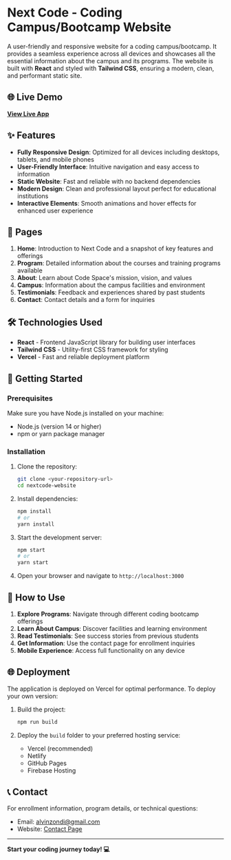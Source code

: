 # Next Code - Coding Campus/Bootcamp Website

A user-friendly and responsive website for a coding campus/bootcamp. It provides a seamless experience across all devices and showcases all the essential information about the campus and its programs. The website is built with **React** and styled with **Tailwind CSS**, ensuring a modern, clean, and performant static site.

## 🌐 Live Demo

**[View Live App](https://your-nextcode-app.vercel.app)**

## ✨ Features

- **Fully Responsive Design**: Optimized for all devices including desktops, tablets, and mobile phones
- **User-Friendly Interface**: Intuitive navigation and easy access to information
- **Static Website**: Fast and reliable with no backend dependencies
- **Modern Design**: Clean and professional layout perfect for educational institutions
- **Interactive Elements**: Smooth animations and hover effects for enhanced user experience

## 📄 Pages

1. **Home**: Introduction to Next Code and a snapshot of key features and offerings
2. **Program**: Detailed information about the courses and training programs available
3. **About**: Learn about Code Space's mission, vision, and values
4. **Campus**: Information about the campus facilities and environment
5. **Testimonials**: Feedback and experiences shared by past students
6. **Contact**: Contact details and a form for inquiries

## 🛠️ Technologies Used

- **React** - Frontend JavaScript library for building user interfaces
- **Tailwind CSS** - Utility-first CSS framework for styling
- **Vercel** - Fast and reliable deployment platform

## 🚀 Getting Started

### Prerequisites

Make sure you have Node.js installed on your machine:
- Node.js (version 14 or higher)
- npm or yarn package manager

### Installation

1. Clone the repository:
   ```bash
   git clone <your-repository-url>
   cd nextcode-website
   ```

2. Install dependencies:
   ```bash
   npm install
   # or
   yarn install
   ```

3. Start the development server:
   ```bash
   npm start
   # or
   yarn start
   ```

4. Open your browser and navigate to `http://localhost:3000`

## 📖 How to Use

1. **Explore Programs**: Navigate through different coding bootcamp offerings
2. **Learn About Campus**: Discover facilities and learning environment
3. **Read Testimonials**: See success stories from previous students
4. **Get Information**: Use the contact page for enrollment inquiries
5. **Mobile Experience**: Access full functionality on any device

## 🌐 Deployment

The application is deployed on Vercel for optimal performance. To deploy your own version:

1. Build the project:
   ```bash
   npm run build
   ```

2. Deploy the `build` folder to your preferred hosting service:
   - Vercel (recommended)
   - Netlify
   - GitHub Pages
   - Firebase Hosting

## 📞 Contact

For enrollment information, program details, or technical questions:
- Email: alvinzondi@gmail.com
- Website: [Contact Page](https://your-nextcode-app.vercel.app/contact)

---

**Start your coding journey today! 💻**
